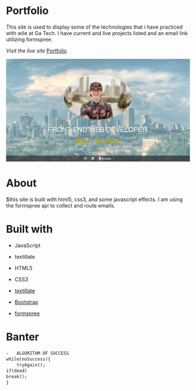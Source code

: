 # Portfolio

This site is used to display some of the technologies that i have practiced with wile at Ga Tech. I have current and live projects listed and an email link utilizing formspree.

_Visit the live site_ [Portfolio](https://johnsasser.github.io/Portfolio/)

![photo of project](assets/images/project-min.png)

# About

\$this site is built with html5, css3, and some javascript effects. I am using the formspree api to collect and route emails.

# Built with

- JavaScript
- textillate
- HTML5
- CSS3

- [textillate](https://github.com/jschr/textillate)
- [Bootstrap](https://getbootstrap.com/docs/4.4/getting-started/introduction/)
- [formspree](https://formspree.io/)


# Banter

    -   ALGORITHM OF SUCCESS
    while(noSuccess){
        tryAgain();
    if(dead)
    break();
    }
